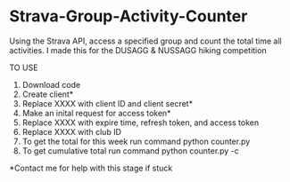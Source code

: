 # Strava-Group-Activity-Counter
Using the Strava API, access a specified group and count the total time all activities. I made this for the DUSAGG &amp; NUSSAGG hiking competition

TO USE
1. Download code
2. Create client*
3. Replace XXXX with client ID and client secret*
4. Make an inital request for access token*
5. Replace XXXX with expire time, refresh token, and access token
6. Replace XXXX with club ID
7. To get the total for this week run command python counter.py
8. To get cumulative total run command python counter.py -c

*Contact me for help with this stage if stuck
